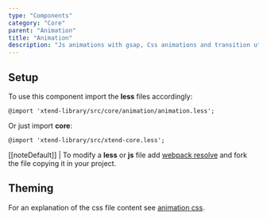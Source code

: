 ```yaml
---
type: "Components"
category: "Core"
parent: "Animation"
title: "Animation"
description: "Js animations with gsap, Css animations and transition util with classes/mixins."
---
```


## Setup

To use this component import the **less** files accordingly:

```less
@import 'xtend-library/src/core/animation/animation.less';
```

Or just import **core**:

```less
@import 'xtend-library/src/xtend-core.less';
```

[[noteDefault]]
| To modify a **less** or **js** file add [webpack resolve](/introduction/setup#usage-webpack) and fork the file copying it in your project.

## Theming

For an explanation of the css file content see [animation css](/core/animation/css).
